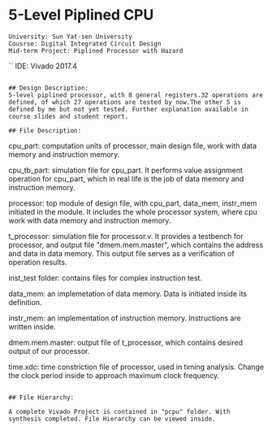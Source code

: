 # 5-Level Piplined CPU
```
University: Sun Yat-sen University
Cousrse: Digital Integrated Circuit Design
Mid-term Project: Piplined Processor with Hazard
```
``
IDE: Vivado 2017.4
```

## Design Description: 
5-level piplined processor, with 8 general registers.32 operations are defined, of which 27 operations are tested by now.The other 5 is defined by me but not yet tested. Further explanation available in course slides and student report.

## File Description:
```
cpu_part: computation units of processor, main design file, work with data memory and instruction memory.

cpu_tb_part: simulation file for cpu_part. It performs value assignment operation for cpu_part, which in real life is the job of data memory and instruction memory. 

processor: top module of design file, with cpu_part, data_mem, instr_mem initiated in the module. It includes the whole processor system, where cpu work with data memory and instruction memory. 

t_processor: simulation file for processor.v. It provides a testbench for processor, and output file "dmem.mem.master", which contains the address and data in data memory. This output file serves as a verification of operation results. 

inst_test folder: contains files for complex instruction test.

data_mem: an implemetation of data memory. Data is initiated inside its definition. 

instr_mem: an implementation of instruction memory. Instructions are written inside. 

dmem.mem.master: output file of t_processor, which contains desired output of our processor. 

time.xdc: time constriction file of processor, used in timing analysis. Change the clock period inside to approach maximum clock frequency. 
```

## File Hierarchy:

A complete Vivado Project is contained in "pcpu" folder. With synthesis completed. File Hierarchy can be viewed inside. 
